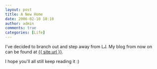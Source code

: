 ```yaml
---
layout: post
title: A New Home
date: 2006-02-10 18:10
author: admin
comments: true
categories: [Life]
---
```

I&apos;ve decided to branch out and step away from LJ.  My blog from now on can be found at <a href="{{ site.url }}">{{ site.url }}</a>.

I hope you&apos;ll all still keep reading it :)
